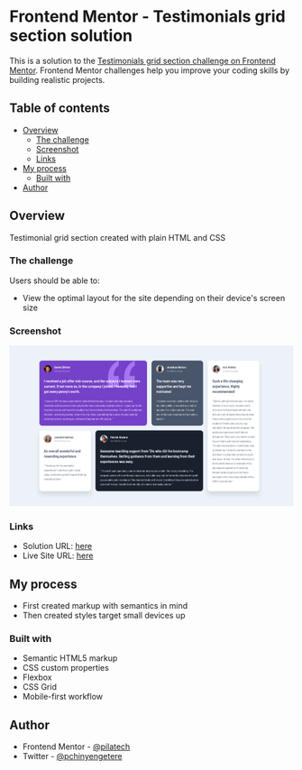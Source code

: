 # Frontend Mentor - Testimonials grid section solution

This is a solution to the [Testimonials grid section challenge on Frontend Mentor](https://www.frontendmentor.io/challenges/testimonials-grid-section-Nnw6J7Un7). Frontend Mentor challenges help you improve your coding skills by building realistic projects. 

## Table of contents

- [Overview](#overview)
  - [The challenge](#the-challenge)
  - [Screenshot](#screenshot)
  - [Links](#links)
- [My process](#my-process)
  - [Built with](#built-with)
- [Author](#author)

## Overview

Testimonial grid section created with plain HTML and CSS

### The challenge

Users should be able to:

- View the optimal layout for the site depending on their device's screen size

### Screenshot

![](./screenshot.png)


### Links

- Solution URL: [here](https://your-solution-url.com)
- Live Site URL: [here](https://your-live-site-url.com)

## My process

- First created markup with semantics in mind
- Then created styles target small devices up

### Built with

- Semantic HTML5 markup
- CSS custom properties
- Flexbox
- CSS Grid
- Mobile-first workflow

## Author

- Frontend Mentor - [@pilatech](https://www.frontendmentor.io/profile/pilatech)
- Twitter - [@pchinyengetere](https://www.twitter.com/pchinyengetere)
